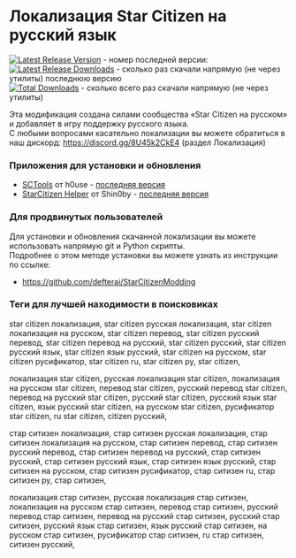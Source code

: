# Локализация Star Citizen на русский язык

[![Latest Release Version](https://img.shields.io/github/release/n1ghter/Star_Citizen_Ru?sort=date)](https://github.com/n1ghter/Star_Citizen_Ru/releases/latest) - номер последней версии:   
[![Latest Release Downloads](https://img.shields.io/github/downloads/n1ghter/Star_Citizen_Ru/latest/total)](https://github.com/n1ghter/Star_Citizen_Ru/releases/latest) - сколько раз скачали напрямую (не через утилиты) последнюю версию  
[![Total Downloads](https://img.shields.io/github/downloads/n1ghter/Star_Citizen_Ru/total.svg)](https://github.com/n1ghter/Star_Citizen_Ru/releases) - сколько всего раз скачали напрямую (не через утилиты)  

Эта модификация создана силами сообщества «Star Citizen на русском» и добавляет в игру поддержку русского языка.  
С любыми вопросами касательно локализации вы можете обратиться в наш дискорд: https://discord.gg/8U45k2CkE4 (раздел Локализация) 

### Приложения для установки и обновления

* [SCTools](https://github.com/h0useRus/StarCitizen) от h0use - [последняя версия](https://github.com/h0useRus/StarCitizen/releases/latest)
* [StarCitizen Helper](https://github.com/Shin0by/StarCitizen-Helper) от Shin0by - [последняя версия](https://github.com/Shin0by/StarCitizen-Helper/releases/latest)

### Для продвинутых пользователей

Для установки и обновления скачанной локализации вы можете использовать напрямую git и Python скрипты.  
Подробнее о этом методе установки вы можете узнать из инструкции по ссылке:  
* https://github.com/defterai/StarCitizenModding

### Теги для лучшей находимости в поисковиках
star citizen локализация, star citizen русская локализация, star citizen локализация на русском, 
star citizen перевод, star citizen русский перевод, star citizen перевод на русский, 
star citizen русский, star citizen русский язык, star citizen язык русский, star citizen на русском, 
star citizen русификатор, star citizen ru, star citizen ру, star citizen,

локализация star citizen, русская локализация star citizen, локализация на русском star citizen, 
перевод star citizen, русский перевод star citizen, перевод на русский star citizen, 
русский star citizen, русский язык star citizen, язык русский star citizen, на русском star citizen, 
русификатор star citizen, ru star citizen, citizen русский, 

стар ситизен локализация, стар ситизен русская локализация, стар ситизен локализация на русском, 
стар ситизен перевод, стар ситизен русский перевод, стар ситизен перевод на русский, 
стар ситизен русский, стар ситизен русский язык, стар ситизен язык русский, стар ситизен на русском, 
стар ситизен русификатор, стар ситизен ru, стар ситизен ру, стар ситизен,

локализация стар ситизен, русская локализация стар ситизен, локализация на русском стар ситизен, 
перевод стар ситизен, русский перевод стар ситизен, перевод на русский стар ситизен, 
русский стар ситизен, русский язык стар ситизен, язык русский стар ситизен, на русском стар ситизен, 
русификатор стар ситизен, ru стар ситизен, ситизен русский, 
